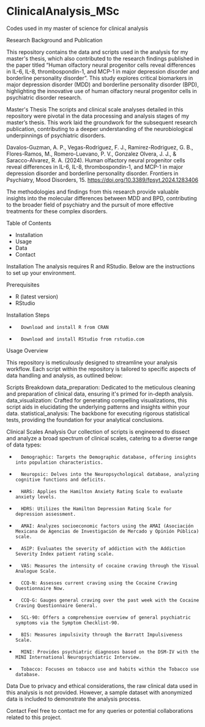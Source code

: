 # ClinicalAnalysis_MSc
Codes used in my master of science for clinical analysis

Research Background and Publication

This repository contains the data and scripts used in the analysis for my master's thesis, which also contributed to the research findings published in the paper titled “Human olfactory neural progenitor cells reveal differences in IL-6, IL-8, thrombospondin-1, and MCP-1 in major depression disorder and borderline personality disorder”. This study explores critical biomarkers in major depression disorder (MDD) and borderline personality disorder (BPD), highlighting the innovative use of human olfactory neural progenitor cells in psychiatric disorder research.

Master's Thesis
The scripts and clinical scale analyses detailed in this repository were pivotal in the data processing and analysis stages of my master’s thesis. This work laid the groundwork for the subsequent research publication, contributing to a deeper understanding of the neurobiological underpinnings of psychiatric disorders.

Davalos-Guzman, A. P., Vegas-Rodríguez, F. J., Ramirez-Rodriguez, G. B., Flores-Ramos, M., Romero-Luevano, P. V., Gonzalez Olvera, J. J., & Saracco-Alvarez, R. A. (2024). Human olfactory neural progenitor cells reveal differences in IL-6, IL-8, thrombospondin-1, and MCP-1 in major depression disorder and borderline personality disorder. Frontiers in Psychiatry, Mood Disorders, 15. https://doi.org/10.3389/fpsyt.2024.1283406

The methodologies and findings from this research provide valuable insights into the molecular differences between MDD and BPD, contributing to the broader field of psychiatry and the pursuit of more effective treatments for these complex disorders.

Table of Contents
* Installation
* Usage
* Data
* Contact
  
Installation
The analysis requires R and RStudio. Below are the instructions to set up your environment.

Prerequisites
* R (latest version)
* RStudio

Installation Steps
* 		Download and install R from CRAN
* 		Download and install RStudio from rstudio.com

Usage Overview

This repository is meticulously designed to streamline your analysis workflow. Each script within the repository is tailored to specific aspects of data handling and analysis, as outlined below:

Scripts Breakdown
data_preparation: Dedicated to the meticulous cleaning and preparation of clinical data, ensuring it's primed for in-depth analysis.
data_visualization: Crafted for generating compelling visualizations, this script aids in elucidating the underlying patterns and insights within your data.
statistical_analysis: The backbone for executing rigorous statistical tests, providing the foundation for your analytical conclusions.

Clinical Scales Analysis
Our collection of scripts is engineered to dissect and analyze a broad spectrum of clinical scales, catering to a diverse range of data types:

* 		Demographic: Targets the Demographic database, offering insights into population characteristics.
* 		Neuropsic: Delves into the Neuropsychological database, analyzing cognitive functions and deficits.
* 		HARS: Applies the Hamilton Anxiety Rating Scale to evaluate anxiety levels.
* 		HDRS: Utilizes the Hamilton Depression Rating Scale for depression assessment.
* 		AMAI: Analyzes socioeconomic factors using the AMAI (Asociación Mexicana de Agencias de Investigación de Mercado y Opinión Pública) scale.
* 		ASIP: Evaluates the severity of addiction with the Addiction Severity Index patient rating scale.
* 		VAS: Measures the intensity of cocaine craving through the Visual Analogue Scale.
* 		CCQ-N: Assesses current craving using the Cocaine Craving Questionnaire Now.
* 		CCQ-G: Gauges general craving over the past week with the Cocaine Craving Questionnaire General.
* 		SCL-90: Offers a comprehensive overview of general psychiatric symptoms via the Symptom Checklist-90.
* 		BIS: Measures impulsivity through the Barratt Impulsiveness Scale.
* 		MINI: Provides psychiatric diagnoses based on the DSM-IV with the MINI International Neuropsychiatric Interview.
* 		Tobacco: Focuses on tobacco use and habits within the Tobacco use database.

Data
Due to privacy and ethical considerations, the raw clinical data used in this analysis is not provided. However, a sample dataset with anonymized data is included to demonstrate the analysis process.

Contact
Feel free to contact me for any queries or potential collaborations related to this project.

